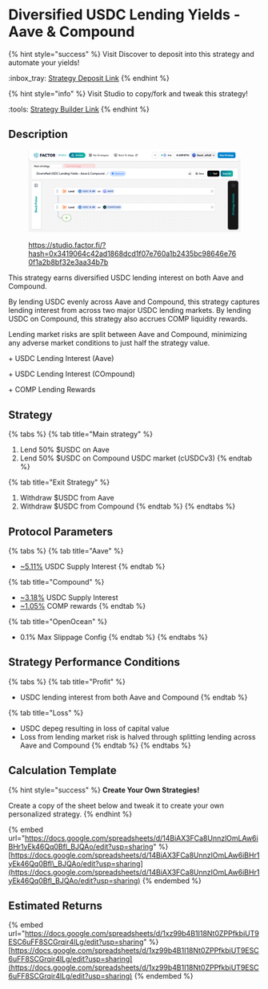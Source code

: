 # Diversified USDC Lending Yields - Aave & Compound

{% hint style="success" %}
Visit Discover to deposit into this strategy and automate your yields!

:inbox\_tray:  [Strategy Deposit Link](https://pro.factor.fi/strategies/0xCAbb63CFEe43eDE977a01955D1c3742000baddae)
{% endhint %}

{% hint style="info" %}
Visit Studio to copy/fork and tweak this strategy!

:tools:  [Strategy Builder Link](https://studio.factor.fi/?hash=0x3419064c42ad1868dcd1f07e760a1b2435bc98646e760f1a2b8bf32e3aa34b7b)
{% endhint %}

## Description

<figure><img src="../../../../.gitbook/assets/image (63).png" alt=""><figcaption><p><a href="https://studio.factor.fi/?hash=0x3419064c42ad1868dcd1f07e760a1b2435bc98646e760f1a2b8bf32e3aa34b7b">https://studio.factor.fi/?hash=0x3419064c42ad1868dcd1f07e760a1b2435bc98646e760f1a2b8bf32e3aa34b7b</a></p></figcaption></figure>

This strategy earns diversified USDC lending interest on both Aave and Compound.

By lending USDC evenly across Aave and Compound, this strategy captures lending interest from across  two major USDC lending markets. By lending USDC on Compound, this strategy also accrues COMP liquidity rewards.

Lending market risks are split between Aave and Compound, minimizing any adverse market conditions to just half the strategy value.&#x20;

\+ USDC Lending Interest (Aave)

\+ USDC Lending Interest (COmpound)

\+ COMP Lending Rewards

## Strategy

{% tabs %}
{% tab title="Main strategy" %}
1. Lend 50% $USDC on Aave
2. Lend 50% $USDC on Compound USDC market (cUSDCv3)
{% endtab %}

{% tab title="Exit Strategy" %}
1. Withdraw $USDC from Aave
2. Withdraw $USDC from Compound
{% endtab %}
{% endtabs %}

## Protocol Parameters

{% tabs %}
{% tab title="Aave" %}
* [\~5.11%](https://app.aave.com/reserve-overview/?underlyingAsset=0xaf88d065e77c8cc2239327c5edb3a432268e5831\&marketName=proto_arbitrum_v3) USDC Supply Interest
{% endtab %}

{% tab title="Compound" %}
* [\~3.18%](https://app.compound.finance/markets/usdc-arb) USDC Supply Interest
* [\~1.05%](https://app.compound.finance/markets/usdc-arb) COMP rewards
{% endtab %}

{% tab title="OpenOcean" %}
* 0.1% Max Slippage Config
{% endtab %}
{% endtabs %}

## Strategy Performance Conditions

{% tabs %}
{% tab title="Profit" %}
* USDC lending interest from both Aave and Compound
{% endtab %}

{% tab title="Loss" %}
* USDC depeg resulting in loss of capital value
* Loss from lending market risk is halved through splitting lending across Aave and Compound
{% endtab %}
{% endtabs %}

## Calculation Template

{% hint style="success" %}
**Create Your Own Strategies!**

Create a copy of the sheet below and tweak it to create your own personalized strategy.
{% endhint %}

{% embed url="https://docs.google.com/spreadsheets/d/14BiAX3FCa8UnnzlOmLAw6iBHr1yEk46Qq0Bfl_BJQAo/edit?usp=sharing" %}
[https://docs.google.com/spreadsheets/d/14BiAX3FCa8UnnzlOmLAw6iBHr1yEk46Qq0Bfl\_BJQAo/edit?usp=sharing](https://docs.google.com/spreadsheets/d/14BiAX3FCa8UnnzlOmLAw6iBHr1yEk46Qq0Bfl_BJQAo/edit?usp=sharing)
{% endembed %}

## Estimated Returns

{% embed url="https://docs.google.com/spreadsheets/d/1xz99b4B1I18Nt0ZPPfkbiUT9ESC6uFF8SCGrqir4lLg/edit?usp=sharing" %}
[https://docs.google.com/spreadsheets/d/1xz99b4B1I18Nt0ZPPfkbiUT9ESC6uFF8SCGrqir4lLg/edit?usp=sharing](https://docs.google.com/spreadsheets/d/1xz99b4B1I18Nt0ZPPfkbiUT9ESC6uFF8SCGrqir4lLg/edit?usp=sharing)
{% endembed %}
